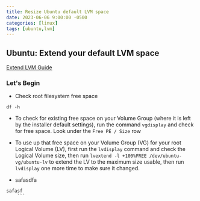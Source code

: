 ```yaml
---
title: Resize Ubuntu default LVM space
date: 2023-06-06 9:00:00 -0500
categories: [linux]
tags: [ubuntu,lvm]
---
```


## Ubuntu: Extend your default LVM space

[Extend LVM Guide](https://packetpushers.net/ubuntu-extend-your-default-lvm-space/)



### Let's Begin


* Check root filesystem free space
```terminal
df -h
```

* To check for existing free space on your Volume Group (where it is left by the installer default settings), run the command `vgdisplay` and check for free space.  Look under the `Free PE / Size` row

* To use up that free space on your Volume Group (VG) for your root Logical Volume (LV), first run the `lvdisplay` command and check the Logical Volume size, then run `lvextend -l +100%FREE /dev/ubuntu-vg/ubuntu-lv` to extend the LV to the maximum size usable, then run `lvdisplay` one more time to make sure it changed.

* safasdfa
```terminal
safasf
    ```